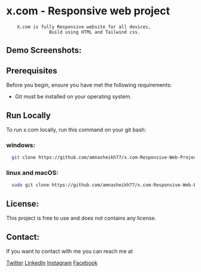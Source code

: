 #             x.com - Responsive web project

        X.com is fully Responsive website for all devices,
                    Build using HTML and Tailwind css.
## Demo Screenshots:


## Prerequisites

Before you begin, ensure you have met the following requirements:

- Git must be installed on your operating system.



## Run Locally

To run x.com locally, run this command on your git bash:

### windows:
```bash
  git clone https://github.com/amnasheikh77/x.com-Responsive-Web-Project.git
```

### linux and macOS:
```bash
  sudo git clone https://github.com/amnasheikh77/x.com-Responsive-Web-Project.git
```

## License:

This project is free to use and does not contains any license.

## Contact:
If you want to contact with me you can reach me at

[Twitter](https://x.com/aamnasheikh77) 
[LinkedIn](https://www.linkedin.com/in/aamna-azam-14551a2b9/) 
[Instagram](https://www.instagram.com/aamna_azam_official/)
[Facebook](https://www.facebook.com/profile.php?id=100074744018458)
